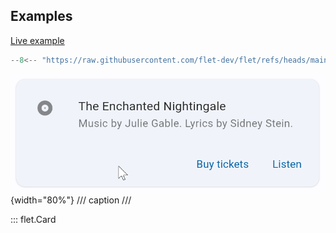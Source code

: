 ## Examples

[Live example](https://flet-controls-gallery.fly.dev/layout/card)

```python
--8<-- "https://raw.githubusercontent.com/flet-dev/flet/refs/heads/main/sdk/python/examples/controls/card/music-info.py"
```

![music-info](https://raw.githubusercontent.com/flet-dev/flet/main/sdk/python/examples/controls/card/media/music-info.gif){width="80%"}
/// caption
///

::: flet.Card
